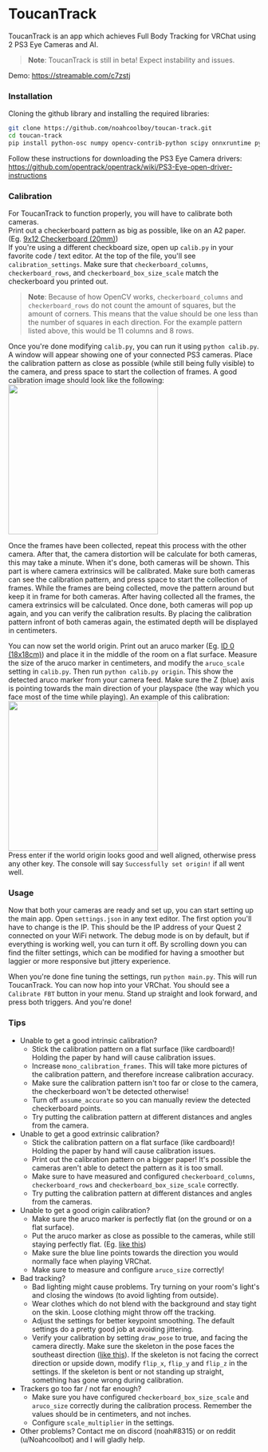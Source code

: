 # ToucanTrack
ToucanTrack is an app which achieves Full Body Tracking for VRChat using 2 PS3 Eye Cameras and AI.
> **Note**: ToucanTrack is still in beta! Expect instability and issues.  

Demo: https://streamable.com/c7zstj

### Installation
Cloning the github library and installing the required libraries:
```bash
git clone https://github.com/noahcoolboy/toucan-track.git
cd toucan-track
pip install python-osc numpy opencv-contrib-python scipy onnxruntime pyjson5
```

Follow these instructions for downloading the PS3 Eye Camera drivers: https://github.com/opentrack/opentrack/wiki/PS3-Eye-open-driver-instructions


### Calibration
For ToucanTrack to function properly, you will have to calibrate both cameras.  
Print out a checkerboard pattern as big as possible, like on an A2 paper. (Eg. [9x12 Checkerboard (20mm)](https://github.com/noahcoolboy/toucan-track/files/10776556/checker_297x210_9x12_20.pdf))  
If you're using a different checkboard size, open up `calib.py` in your favorite code / text editor. At the top of the file, you'll see `calibration_settings`. Make sure that `checkerboard_columns`, `checkerboard_rows`, and `checkerboard_box_size_scale` match the checkerboard you printed out.
> **Note**: Because of how OpenCV works, `checkerboard_columns` and `checkerboard_rows` do not count the amount of squares, but the amount of corners. This means that the value should be one less than the number of squares in each direction. For the example pattern listed above, this would be 11 columns and 8 rows.

Once you're done modifying `calib.py`, you can run it using `python calib.py`.
A window will appear showing one of your connected PS3 cameras. Place the calibration pattern as close as possible (while still being fully visible) to the camera, and press space to start the collection of frames. A good calibration image should look like the following:  
<img src="https://user-images.githubusercontent.com/46800081/219941473-32608127-87e7-4a2d-accd-9b0df8b03f18.png" width=300>

Once the frames have been collected, repeat this process with the other camera. After that, the camera distortion will be calculate for both cameras, this may take a minute. When it's done, both cameras will be shown. This part is where camera extrinsics will be calibrated. Make sure both cameras can see the calibration pattern, and press space to start the collection of frames. While the frames are being collected, move the pattern around but keep it in frame for both cameras. After having collected all the frames, the camera extrinsics will be calculated. Once done, both cameras will pop up again, and you can verify the calibration results. By placing the calibration pattern infront of both cameras again, the estimated depth will be displayed in centimeters.

You can now set the world origin. Print out an aruco marker (Eg. [ID 0 (18x18cm)](https://user-images.githubusercontent.com/46800081/219941888-1968b0d6-c23a-4d25-bc70-681931375418.svg)) and place it in the middle of the room on a flat surface. Measure the size of the aruco marker in centimeters, and modify the `aruco_scale` setting in `calib.py`. Then run `python calib.py origin`. This show the detected aruco marker from your camera feed. Make sure the Z (blue) axis is pointing towards the main direction of your playspace (the way which you face most of the time while playing). An example of this calibration:  
<img src="https://user-images.githubusercontent.com/46800081/219943106-4e0e4fa8-2074-4eb8-b619-1a87fc24f83a.png" width=300>  
Press enter if the world origin looks good and well aligned, otherwise press any other key. The console will say `Successfully set origin!` if all went well.

### Usage
Now that both your cameras are ready and set up, you can start setting up the main app. Open `settings.json` in any text editor. The first option you'll have to change is the IP. This should be the IP address of your Quest 2 connected on your WiFi network. The debug mode is on by default, but if everything is working well, you can turn it off. By scrolling down you can find the filter settings, which can be modified for having a smoother but laggier or more responsive but jittery experience.

When you're done fine tuning the settings, run `python main.py`. This will run ToucanTrack. You can now hop into your VRChat. You should see a `Calibrate FBT` button in your menu. Stand up straight and look forward, and press both triggers. And you're done!


### Tips
* Unable to get a good intrinsic calibration?
  * Stick the calibration pattern on a flat surface (like cardboard)! Holding the paper by hand will cause calibration issues.
  * Increase `mono_calibration_frames`. This will take more pictures of the calibration pattern, and therefore increase calibration accuracy.
  * Make sure the calibration pattern isn't too far or close to the camera, the checkerboard won't be detected otherwise!
  * Turn off `assume_accurate` so you can manually review the detected checkerboard points.
  * Try putting the calibration pattern at different distances and angles from the camera.
* Unable to get a good extrinsic calibration?
  * Stick the calibration pattern on a flat surface (like cardboard)! Holding the paper by hand will cause calibration issues.
  * Print out the calibration pattern on a bigger paper! It's possible the cameras aren't able to detect the pattern as it is too small.
  * Make sure to have measured and configured `checkerboard_columns`, `checkerboard_rows` and `checkerboard_box_size_scale` correctly.
  * Try putting the calibration pattern at different distances and angles from the cameras.
* Unable to get a good origin calibration?
  * Make sure the aruco marker is perfectly flat (on the ground or on a flat surface).
  * Put the aruco marker as close as possible to the cameras, while still staying perfectly flat. (Eg. [like this](https://user-images.githubusercontent.com/46800081/220600125-41898c07-ae69-418e-b9ae-4a79d0f7e601.png))
  * Make sure the blue line points towards the direction you would normally face when playing VRChat.
  * Make sure to measure and configure `aruco_size` correctly!
* Bad tracking?
  * Bad lighting might cause problems. Try turning on your room's light's and closing the windows (to avoid lighting from outside).
  * Wear clothes which do not blend with the background and stay tight on the skin. Loose clothing might throw off the tracking.
  * Adjust the settings for better keypoint smoothing. The default settings do a pretty good job at avoiding jittering.
  * Verify your calibration by setting `draw_pose` to true, and facing the camera directly. Make sure the skeleton in the pose faces the southeast direction ([like this](https://user-images.githubusercontent.com/46800081/220957758-152a0cca-a5df-49da-afd9-11cd2503a369.png)). If the skeleton is not facing the correct direction or upside down, modify `flip_x`, `flip_y` and `flip_z` in the settings. If the skeleton is bent or not standing up straight, something has gone wrong during calibration.
* Trackers go too far / not far enough?
  * Make sure you have configured `checkerboard_box_size_scale` and `aruco_size` correctly during the calibration process. Remember the values should be in centimeters, and not inches.
  * Configure `scale_multiplier` in the settings.
* Other problems? Contact me on discord (noah#8315) or on reddit (u/Noahcoolbot) and I will gladly help.